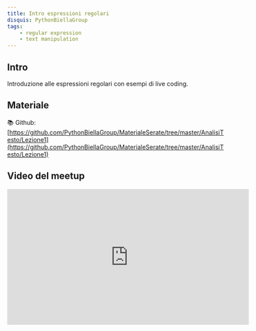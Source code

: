 ```yaml
---
title: Intro espressioni regolari
disquis: PythonBiellaGroup
tags:
    - regular expression
    - text manipulation
---
```


## Intro

Introduzione alle espressioni regolari con esempi di live coding.

## Materiale

📚 Github:
[https://github.com/PythonBiellaGroup/MaterialeSerate/tree/master/AnalisiTesto/Lezione1](https://github.com/PythonBiellaGroup/MaterialeSerate/tree/master/AnalisiTesto/Lezione1)

## Video del meetup

<iframe width="560" height="315" src="https://www.youtube.com/embed/YXgA1blu-aw?si=u2WCqJ3y0t6KrPvu" title="YouTube video player" frameborder="0" allow="accelerometer; autoplay; clipboard-write; encrypted-media; gyroscope; picture-in-picture; web-share" allowfullscreen></iframe>